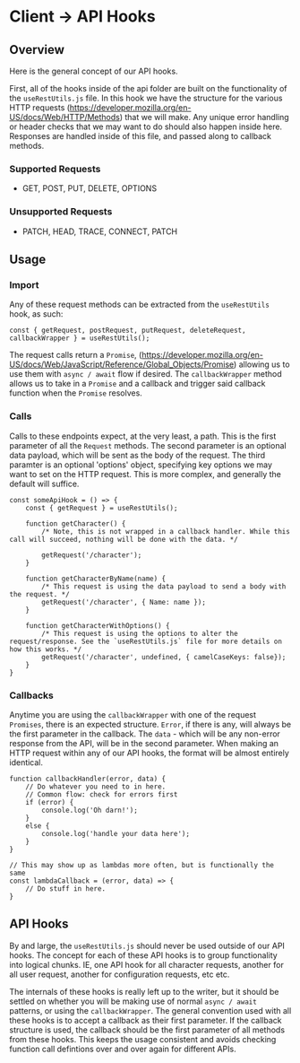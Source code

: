 # Client -> API Hooks

## Overview
Here is the general concept of our API hooks.

First, all of the hooks inside of the api folder are built on the functionality of the `useRestUtils.js` file. In this hook we have the structure for the various HTTP requests (https://developer.mozilla.org/en-US/docs/Web/HTTP/Methods) that we will make. Any unique error handling or header checks that we may want to do should also happen inside here. Responses are handled inside of this file, and passed along to callback methods.

### Supported Requests
* GET, POST, PUT, DELETE, OPTIONS

### Unsupported Requests
* PATCH, HEAD, TRACE, CONNECT, PATCH

## Usage
### Import
Any of these request methods can be extracted from the `useRestUtils` hook, as such:

```
const { getRequest, postRequest, putRequest, deleteRequest, callbackWrapper } = useRestUtils();
```

The request calls return a `Promise`, (https://developer.mozilla.org/en-US/docs/Web/JavaScript/Reference/Global_Objects/Promise) allowing us to use them with `async / await` flow if desired. The `callbackWrapper` method allows us to take in a `Promise` and a callback and trigger said callback function when the `Promise` resolves.


### Calls
Calls to these endpoints expect, at the very least, a path. This is the first parameter of all the `Request` methods. The second parameter is an optional data payload, which will be sent as the body of the request. The third paramter is an optional 'options' object, specifying key options we may want to set on the HTTP request. This is more complex, and generally the default will suffice.
```
const someApiHook = () => {
    const { getRequest } = useRestUtils();
    
    function getCharacter() {
        /* Note, this is not wrapped in a callback handler. While this call will succeed, nothing will be done with the data. */

        getRequest('/character');
    }

    function getCharacterByName(name) {
        /* This request is using the data payload to send a body with the request. */
        getRequest('/character', { Name: name });
    }

    function getCharacterWithOptions() {
        /* This request is using the options to alter the request/response. See the `useRestUtils.js` file for more details on how this works. */
        getRequest('/character', undefined, { camelCaseKeys: false});
    }
}
```


### Callbacks
Anytime you are using the `callbackWrapper` with one of the request `Promises`, there is an expected structure. `Error`, if there is any, will always be the first parameter in the callback. The `data` - which will be any non-error response from the API, will be in the second parameter. When making an HTTP request within any of our API hooks, the format will be almost entirely identical.
```
function callbackHandler(error, data) {
    // Do whatever you need to in here.
    // Common flow: check for errors first
    if (error) {
        console.log('Oh darn!');
    }
    else {
        console.log('handle your data here');
    }
}

// This may show up as lambdas more often, but is functionally the same
const lambdaCallback = (error, data) => { 
    // Do stuff in here.
}
```

## API Hooks
By and large, the `useRestUtils.js` should never be used outside of our API hooks. The concept for each of these API hooks is to group functionality into logical chunks. IE, one API hook for all character requests, another for all user request, another for configuration requests, etc etc.

The internals of these hooks is really left up to the writer, but it should be settled on whether you will be making use of normal `async / await` patterns, or using the `callbackWrapper`. The general convention used with all these hooks is to accept a callback as their first parameter. If the callback structure is used, the callback should be the first parameter of all methods from these hooks. This keeps the usage consistent and avoids checking function call defintions over and over again for different APIs.